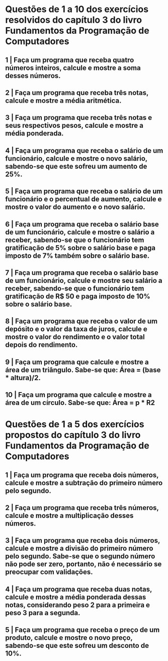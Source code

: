 # Questões de 1 a 10 dos exercícios resolvidos do capítulo 3 do livro Fundamentos da Programação de Computadores
##  1 | Faça um programa que receba quatro números inteiros, calcule e mostre a soma desses números.
##  2 | Faça um programa que receba três notas, calcule e mostre a média aritmética.
##  3 | Faça um programa que receba três notas e seus respectivos pesos, calcule e mostre a média ponderada.
##  4 | Faça um programa que receba o salário de um funcionário, calcule e mostre o novo salário, sabendo-se que este sofreu um aumento de 25%.
##  5 | Faça um programa que receba o salário de um funcionário e o percentual de aumento, calcule e mostre o valor do aumento e o novo salário.
##  6 | Faça um programa que receba o salário base de um funcionário, calcule e mostre o salário a receber, sabendo-se que o funcionário tem gratificação de 5% sobre o salário base e paga imposto de 7% também sobre o salário base.
##  7 | Faça um programa que receba o salário base de um funcionário, calcule e mostre seu salário a receber, sabendo-se que o funcionário tem gratificação de R$ 50 e paga imposto de 10% sobre o salário base.
##  8 | Faça um programa que receba o valor de um depósito e o valor da taxa de juros, calcule e mostre o valor do rendimento e o valor total depois do rendimento.
##  9 | Faça um programa que calcule e mostre a área de um triângulo. Sabe-se que: Área = (base * altura)/2.
## 10 | Faça um programa que calcule e mostre a área de um círculo. Sabe-se que: Área = p * R2

# Questões de 1 a 5 dos exercícios propostos do capítulo 3 do livro Fundamentos da Programação de Computadores
## 1 | Faça um programa que receba dois números, calcule e mostre a subtração do primeiro número pelo segundo.
## 2 | Faça um programa que receba três números, calcule e mostre a multiplicação desses números.
## 3 | Faça um programa que receba dois números, calcule e mostre a divisão do primeiro número pelo segundo. Sabe-se que o segundo número não pode ser zero, portanto, não é necessário se preocupar com validações.
## 4 | Faça um programa que receba duas notas, calcule e mostre a média ponderada dessas notas, considerando peso 2 para a primeira e peso 3 para a segunda.
## 5 | Faça um programa que receba o preço de um produto, calcule e mostre o novo preço, sabendo-se que este sofreu um desconto de 10%.
